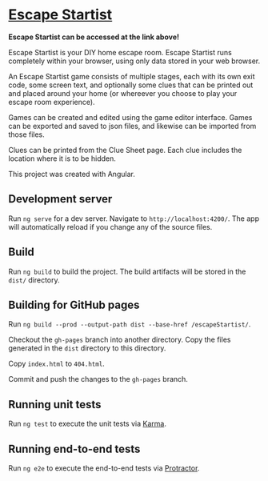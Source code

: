# [Escape Startist](https://tvstatic.github.io/escapeStartist/)

**Escape Startist can be accessed at the link above!**

Escape Startist is your DIY home escape room. Escape Startist runs completely within your browser, using only data stored in your web browser.

An Escape Startist game consists of multiple stages, each with its own exit code, some screen text, and optionally some clues that can be printed out and placed around your home (or whereever you choose to play your escape room experience). 

Games can be created and edited using the game editor interface. Games can be exported and saved to json files, and likewise can be imported from those files.

Clues can be printed from the Clue Sheet page. Each clue includes the location where it is to be hidden.

This project was created with Angular.

## Development server

Run `ng serve` for a dev server. Navigate to `http://localhost:4200/`. The app will automatically reload if you change any of the source files.

## Build

Run `ng build` to build the project. The build artifacts will be stored in the `dist/` directory. 

## Building for GitHub pages

Run `ng build --prod --output-path dist --base-href /escapeStartist/`.

Checkout the `gh-pages` branch into another directory. Copy the files generated in the `dist` directory to this directory. 

Copy `index.html` to `404.html`.

Commit and push the changes to the `gh-pages` branch.

## Running unit tests

Run `ng test` to execute the unit tests via [Karma](https://karma-runner.github.io).

## Running end-to-end tests

Run `ng e2e` to execute the end-to-end tests via [Protractor](http://www.protractortest.org/).

